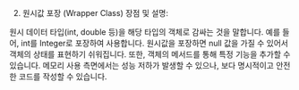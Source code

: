 2. 원시값 포장 (Wrapper Class)
   장점 및 설명:

원시 데이터 타입(int, double 등)을 해당 타입의 객체로 감싸는 것을 말합니다. 예를 들어, int를 Integer로 포장하여 사용합니다.
원시값을 포장하면 null 값을 가질 수 있어서 객체의 상태를 표현하기 쉬워집니다. 또한, 객체의 메서드를 통해 특정 기능을 추가할 수 있습니다.
메모리 사용 측면에서는 성능 저하가 발생할 수 있으나, 보다 명시적이고 안전한 코드를 작성할 수 있습니다.
